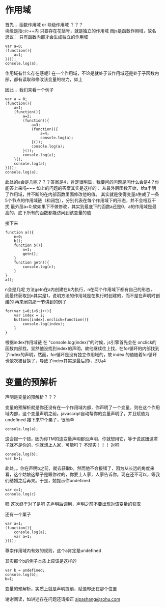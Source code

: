 # 作用域

首先 ，函数作用域 or 块级作用域 ？？？
<br/>
块级是指c/c++内 只要存在花括号，就是独立的作用域
而js是函数作用域，故名思议：
只有函数内部才会生成独立的作用域

```
var a=0;
(function(){
	a=1;
}());
console.log(a);
```
作用域有什么存在感呢?
在一个作用域，不论是就处于该作用域还是处于子函数内部，都有读取和修改该变量的权力，如上

因此 ，我们来看一个例子
```
var a = 0;
(function(){
	a=1;
	(function(){
		a=2;
		(function(){
			a=3;
			(function(){
				a=4;
				console.log(a);			
			}());
			console.log(a);			
		}());
		console.log(a);			
	}();
	console.log(a);			
}());
console.log(a);	
```
此处的a会是几呢？？？答案是4，肯定很明显，我要问的问题是问什么会是4？你能答上来吗~~~
如上的问题的答案其实是这样的：
从最外层函数开始，给a申明了作用域，并不断的在内部函数里面修改他的值。
其实就是使得变量a生成了一条5个节点的作用域链（和闭包），分别代表在每个作用域下的形态，并不会相互干扰
最外层a=0;故如果下不做修改，其实到最底下的函数a还是0，a的作用域是最高的，底下所有的函数都能访问到该变量的值

接下来
```
function a(){
	n=0;
	b();
	function b(){
		n=1;
		getn();
	}
	function getn(){
		console.log(n);
	}
}
a();
```
n会是几呢
方法getn在a内创建在b内执行，n在两个作用域下都有自己的形态，
而最终获取到n其实是1，说明方法的作用域是在执行时创建的，而不是在声明时创建的
再来闭包那一节讲到的例子
```
for(var i=0;i<5;i++){
	var index = i;
	buttons[index].onclick=function(){
		console.log(index);
	}
}
```
根据index作用域链
在 "console.log(index)"的时候，js引擎首先会在 onclick的函数内部找，显然他没找到index的声明，故他继续往上找，在for循环的内部找到了index的声明，然而，for循环是没有独立作用域的，故 index 的值随着for循环也依次被替换了，导致了index其实是最后的i，即为4

# 变量的预解析
声明是变量的预解析？？？
<br/>

变量的预解析就是你还没有在一个作用域内部，你声明了一个变量，则在这个作用域内部，这个变量声明之前，javascript自动帮你的变量声明了，并且赋值为 undefined 
接下来举个栗子，很简单
```
console.log(a);
```
这会报一个错，因为你TM的连变量声明都没声明，你就想用它，等于说这妞这辈子就不是你的，你就想上人家，可能吗？ 不现实！！！ 对吧
```
console.log(b);
var b=1;
```
此处。。你在声明b之前，就去获取b，然而他不会报错了，因为从长远的角度来看，这个姑娘这辈子是跟你过的，你要上人家，人家告诉你，现在还不可以，等我们结婚之后再来。于是，她提示你undefined

```
var c=1;
console.log(c)
```
嗯 这次终于对了是吧 先声明后调用，声明之前不要出现对该变量的获取

还有一个栗子
```
var a=1;
(function(){
	console.log(a);
	var a=1;
}());
```
尊崇作用域内有效的规则，这个a肯定是undefined

其实那个b的例子本质上应该是这样的
```
var b = undefined;
console.log(b);
b=1;
```
变量的预解析，实质上就是声明提前，赋值却还在那个位置

谢谢阅读，如讲述存在问题还请指正 aipashang@sohu.com
